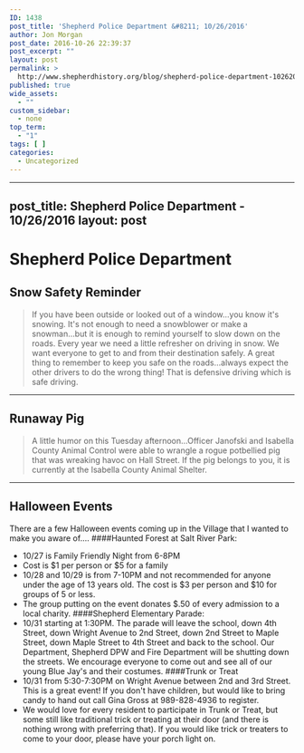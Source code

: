 ```yaml
---
ID: 1438
post_title: 'Shepherd Police Department &#8211; 10/26/2016'
author: Jon Morgan
post_date: 2016-10-26 22:39:37
post_excerpt: ""
layout: post
permalink: >
  http://www.shepherdhistory.org/blog/shepherd-police-department-10262016/
published: true
wide_assets:
  - ""
custom_sidebar:
  - none
top_term:
  - "1"
tags: [ ]
categories:
  - Uncategorized
---
```

---
post_title: Shepherd Police Department - 10/26/2016
layout: post
---

#  Shepherd Police Department

## Snow Safety Reminder


> If you have been outside or looked out of a window...you know it's snowing. It's not enough to need a snowblower or make a snowman...but it is enough to remind yourself to slow down on the roads. Every year we need a little refresher on driving in snow. We want everyone to get to and from their destination safely.
A great thing to remember to keep you safe on the roads...always expect the other drivers to do the wrong thing! That is defensive driving which is safe driving.


- - - 
## Runaway Pig

> A little humor on this Tuesday afternoon...Officer Janofski and Isabella County Animal Control were able to wrangle a rogue potbellied pig that was wreaking havoc on Hall Street. If the pig belongs to you, it is currently at the Isabella County Animal Shelter.

- - -
## Halloween Events

There are a few Halloween events coming up in the Village that I wanted to make you aware of....
####Haunted Forest at Salt River Park:
- 10/27 is Family Friendly Night from 6-8PM
- Cost is $1 per person or $5 for a family
- 10/28 and 10/29 is from 7-10PM and not recommended for anyone under the age of 13 years old. The cost is $3 per person and $10 for groups of 5 or less.
- The group putting on the event donates $.50 of every admission to a local charity.
####Shepherd Elementary Parade:
- 10/31 starting at 1:30PM. The parade will leave the school, down 4th Street, down Wright Avenue to 2nd Street, down 2nd Street to Maple Street, down Maple Street to 4th Street and back to the school. Our Department, Shepherd DPW and Fire Department will be shutting down the streets. We encourage everyone to come out and see all of our young Blue Jay's and their costumes.
####Trunk or Treat
- 10/31 from 5:30-7:30PM on Wright Avenue between 2nd and 3rd Street. This is a great event! If you don't have children, but would like to bring candy to hand out call Gina Gross at 989-828-4936 to register.
- We would love for every resident to participate in Trunk or Treat, but some still like traditional trick or treating at their door (and there is nothing wrong with preferring that). If you would like trick or treaters to come to your door, please have your porch light on.